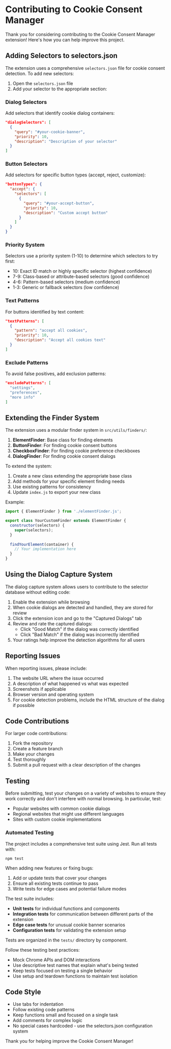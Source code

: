 # Contributing to Cookie Consent Manager

Thank you for considering contributing to the Cookie Consent Manager extension! Here's how you can help improve this project.

## Adding Selectors to selectors.json

The extension uses a comprehensive `selectors.json` file for cookie consent detection. To add new selectors:

1. Open the `selectors.json` file
2. Add your selector to the appropriate section:

### Dialog Selectors
Add selectors that identify cookie dialog containers:

```json
"dialogSelectors": [
  {
    "query": "#your-cookie-banner",
    "priority": 10,
    "description": "Description of your selector"
  }
]
```

### Button Selectors
Add selectors for specific button types (accept, reject, customize):

```json
"buttonTypes": {
  "accept": {
    "selectors": [
      {
        "query": "#your-accept-button",
        "priority": 10,
        "description": "Custom accept button"
      }
    ]
  }
}
```

### Priority System
Selectors use a priority system (1-10) to determine which selectors to try first:
- 10: Exact ID match or highly specific selector (highest confidence)
- 7-9: Class-based or attribute-based selectors (good confidence)
- 4-6: Pattern-based selectors (medium confidence)
- 1-3: Generic or fallback selectors (low confidence)

### Text Patterns
For buttons identified by text content:

```json
"textPatterns": [
  {
    "pattern": "accept all cookies",
    "priority": 10,
    "description": "Accept all cookies text"
  }
]
```

### Exclude Patterns
To avoid false positives, add exclusion patterns:

```json
"excludePatterns": [
  "settings",
  "preferences",
  "more info"
]
```

## Extending the Finder System

The extension uses a modular finder system in `src/utils/finders/`:

1. **ElementFinder**: Base class for finding elements
2. **ButtonFinder**: For finding cookie consent buttons
3. **CheckboxFinder**: For finding cookie preference checkboxes
4. **DialogFinder**: For finding cookie consent dialogs

To extend the system:

1. Create a new class extending the appropriate base class
2. Add methods for your specific element finding needs
3. Use existing patterns for consistency
4. Update `index.js` to export your new class

Example:

```javascript
import { ElementFinder } from './elementFinder.js';

export class YourCustomFinder extends ElementFinder {
  constructor(selectors) {
    super(selectors);
  }
  
  findYourElement(container) {
    // Your implementation here
  }
}
```

## Using the Dialog Capture System

The dialog capture system allows users to contribute to the selector database without editing code:

1. Enable the extension while browsing
2. When cookie dialogs are detected and handled, they are stored for review
3. Click the extension icon and go to the "Captured Dialogs" tab
4. Review and rate the captured dialogs:
   - Click "Good Match" if the dialog was correctly identified
   - Click "Bad Match" if the dialog was incorrectly identified
5. Your ratings help improve the detection algorithms for all users

## Reporting Issues

When reporting issues, please include:

1. The website URL where the issue occurred
2. A description of what happened vs what was expected
3. Screenshots if applicable
4. Browser version and operating system
5. For cookie detection problems, include the HTML structure of the dialog if possible

## Code Contributions

For larger code contributions:

1. Fork the repository
2. Create a feature branch
3. Make your changes
4. Test thoroughly
5. Submit a pull request with a clear description of the changes

## Testing

Before submitting, test your changes on a variety of websites to ensure they work correctly and don't interfere with normal browsing. In particular, test:

- Popular websites with common cookie dialogs
- Regional websites that might use different languages
- Sites with custom cookie implementations

### Automated Testing

The project includes a comprehensive test suite using Jest. Run all tests with:

```
npm test
```

When adding new features or fixing bugs:

1. Add or update tests that cover your changes
2. Ensure all existing tests continue to pass
3. Write tests for edge cases and potential failure modes

The test suite includes:

- **Unit tests** for individual functions and components
- **Integration tests** for communication between different parts of the extension
- **Edge case tests** for unusual cookie banner scenarios
- **Configuration tests** for validating the extension setup

Tests are organized in the `tests/` directory by component.

Follow these testing best practices:
- Mock Chrome APIs and DOM interactions
- Use descriptive test names that explain what's being tested
- Keep tests focused on testing a single behavior
- Use setup and teardown functions to maintain test isolation

## Code Style

- Use tabs for indentation
- Follow existing code patterns
- Keep functions small and focused on a single task
- Add comments for complex logic
- No special cases hardcoded - use the selectors.json configuration system

Thank you for helping improve the Cookie Consent Manager! 